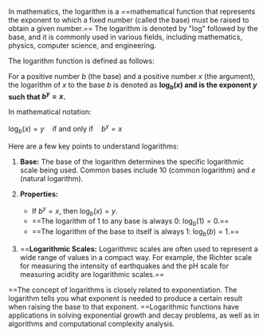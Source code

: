In mathematics, the logarithm is a ==mathematical function that represents the exponent to which a fixed number (called the base) must be raised to obtain a given number.== The logarithm is denoted by "log" followed by the base, and it is commonly used in various fields, including mathematics, physics, computer science, and engineering.

The logarithm function is defined as follows:

For a positive number $b$ (the base) and a positive number $x$ (the argument), the logarithm of $x$ to the base $b$ is denoted as **$\log_b(x)$ and is the exponent $y$ such that $b^y = x$.**

In mathematical notation:

$\log_b(x) = y \quad \text{if and only if} \quad b^y = x$

Here are a few key points to understand logarithms:

1. **Base:** The base of the logarithm determines the specific logarithmic scale being used. Common bases include 10 (common logarithm) and $e$ (natural logarithm).

2. **Properties:**
   - If $b^y = x$, then $\log_b(x) = y$.
   - ==The logarithm of 1 to any base is always 0: $\log_b(1) = 0$.==
   - ==The logarithm of the base to itself is always 1: $\log_b(b) = 1$.==

3. ==**Logarithmic Scales:** Logarithmic scales are often used to represent a wide range of values in a compact way. For example, the Richter scale for measuring the intensity of earthquakes and the pH scale for measuring acidity are logarithmic scales.==

==The concept of logarithms is closely related to exponentiation. The logarithm tells you what exponent is needed to produce a certain result when raising the base to that exponent. ==Logarithmic functions have applications in solving exponential growth and decay problems, as well as in algorithms and computational complexity analysis.